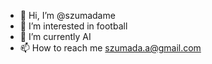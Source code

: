 - 👋 Hi, I’m @szumadame
- 👀 I’m interested in football
- 🌱 I’m currently AI
- 📫 How to reach me szumada.a@gmail.com


